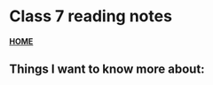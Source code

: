 # Class 7 reading notes

#### [HOME](https://cesarderio.github.io/reading-notes/)


## Things I want to know more about:
